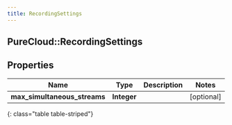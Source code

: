 ```yaml
---
title: RecordingSettings
---
```

## PureCloud::RecordingSettings

## Properties

|Name | Type | Description | Notes|
|------------ | ------------- | ------------- | -------------|
| **max_simultaneous_streams** | **Integer** |  | [optional] |
{: class="table table-striped"}


